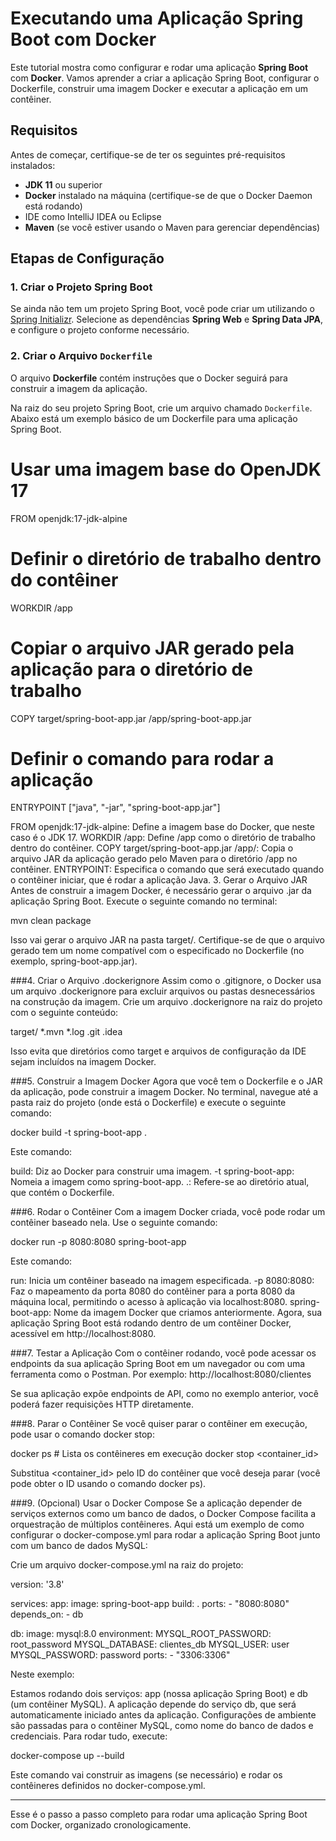 # Executando uma Aplicação Spring Boot com Docker

Este tutorial mostra como configurar e rodar uma aplicação **Spring Boot** com **Docker**. Vamos aprender a criar a aplicação Spring Boot, configurar o Dockerfile, construir uma imagem Docker e executar a aplicação em um contêiner.

## Requisitos

Antes de começar, certifique-se de ter os seguintes pré-requisitos instalados:

- **JDK 11** ou superior
- **Docker** instalado na máquina (certifique-se de que o Docker Daemon está rodando)
- IDE como IntelliJ IDEA ou Eclipse
- **Maven** (se você estiver usando o Maven para gerenciar dependências)

## Etapas de Configuração

### 1. Criar o Projeto Spring Boot

Se ainda não tem um projeto Spring Boot, você pode criar um utilizando o [Spring Initializr](https://start.spring.io/). Selecione as dependências **Spring Web** e **Spring Data JPA**, e configure o projeto conforme necessário.

### 2. Criar o Arquivo `Dockerfile`

O arquivo **Dockerfile** contém instruções que o Docker seguirá para construir a imagem da aplicação.

Na raiz do seu projeto Spring Boot, crie um arquivo chamado `Dockerfile`. Abaixo está um exemplo básico de um Dockerfile para uma aplicação Spring Boot.


# Usar uma imagem base do OpenJDK 17
FROM openjdk:17-jdk-alpine

# Definir o diretório de trabalho dentro do contêiner
WORKDIR /app

# Copiar o arquivo JAR gerado pela aplicação para o diretório de trabalho
COPY target/spring-boot-app.jar /app/spring-boot-app.jar

# Definir o comando para rodar a aplicação
ENTRYPOINT ["java", "-jar", "spring-boot-app.jar"]

FROM openjdk:17-jdk-alpine: Define a imagem base do Docker, que neste caso é o JDK 17.
WORKDIR /app: Define /app como o diretório de trabalho dentro do contêiner.
COPY target/spring-boot-app.jar /app/: Copia o arquivo JAR da aplicação gerado pelo Maven para o diretório /app no contêiner.
ENTRYPOINT: Especifica o comando que será executado quando o contêiner iniciar, que é rodar a aplicação Java.
3. Gerar o Arquivo JAR
Antes de construir a imagem Docker, é necessário gerar o arquivo .jar da aplicação Spring Boot. Execute o seguinte comando no terminal:

mvn clean package


Isso vai gerar o arquivo JAR na pasta target/. Certifique-se de que o arquivo gerado tem um nome compatível com o especificado no Dockerfile (no exemplo, spring-boot-app.jar).

###4. Criar o Arquivo .dockerignore
Assim como o .gitignore, o Docker usa um arquivo .dockerignore para excluir arquivos ou pastas desnecessários na construção da imagem. Crie um arquivo .dockerignore na raiz do projeto com o seguinte conteúdo:

target/
*.mvn
*.log
.git
.idea


Isso evita que diretórios como target e arquivos de configuração da IDE sejam incluídos na imagem Docker.

###5. Construir a Imagem Docker
Agora que você tem o Dockerfile e o JAR da aplicação, pode construir a imagem Docker. No terminal, navegue até a pasta raiz do projeto (onde está o Dockerfile) e execute o seguinte comando:

docker build -t spring-boot-app .


Este comando:

build: Diz ao Docker para construir uma imagem.
-t spring-boot-app: Nomeia a imagem como spring-boot-app.
.: Refere-se ao diretório atual, que contém o Dockerfile.

###6. Rodar o Contêiner
Com a imagem Docker criada, você pode rodar um contêiner baseado nela. Use o seguinte comando:

docker run -p 8080:8080 spring-boot-app


Este comando:

run: Inicia um contêiner baseado na imagem especificada.
-p 8080:8080: Faz o mapeamento da porta 8080 do contêiner para a porta 8080 da máquina local, permitindo o acesso à aplicação via localhost:8080.
spring-boot-app: Nome da imagem Docker que criamos anteriormente.
Agora, sua aplicação Spring Boot está rodando dentro de um contêiner Docker, acessível em http://localhost:8080.

###7. Testar a Aplicação
Com o contêiner rodando, você pode acessar os endpoints da sua aplicação Spring Boot em um navegador ou com uma ferramenta como o Postman. Por exemplo:
http://localhost:8080/clientes


Se sua aplicação expõe endpoints de API, como no exemplo anterior, você poderá fazer requisições HTTP diretamente.

###8. Parar o Contêiner
Se você quiser parar o contêiner em execução, pode usar o comando docker stop:

docker ps   # Lista os contêineres em execução
docker stop <container_id>


Substitua <container_id> pelo ID do contêiner que você deseja parar (você pode obter o ID usando o comando docker ps).

###9. (Opcional) Usar o Docker Compose
Se a aplicação depender de serviços externos como um banco de dados, o Docker Compose facilita a orquestração de múltiplos contêineres. Aqui está um exemplo de como configurar o docker-compose.yml para rodar a aplicação Spring Boot junto com um banco de dados MySQL:

Crie um arquivo docker-compose.yml na raiz do projeto:


version: '3.8'

services:
  app:
    image: spring-boot-app
    build: .
    ports:
      - "8080:8080"
    depends_on:
      - db

  db:
    image: mysql:8.0
    environment:
      MYSQL_ROOT_PASSWORD: root_password
      MYSQL_DATABASE: clientes_db
      MYSQL_USER: user
      MYSQL_PASSWORD: password
    ports:
      - "3306:3306"


Neste exemplo:

Estamos rodando dois serviços: app (nossa aplicação Spring Boot) e db (um contêiner MySQL).
A aplicação depende do serviço db, que será automaticamente iniciado antes da aplicação.
Configurações de ambiente são passadas para o contêiner MySQL, como nome do banco de dados e credenciais.
Para rodar tudo, execute:

docker-compose up --build


Este comando vai construir as imagens (se necessário) e rodar os contêineres definidos no docker-compose.yml.


---

Esse é o passo a passo completo para rodar uma aplicação Spring Boot com Docker, organizado cronologicamente.





